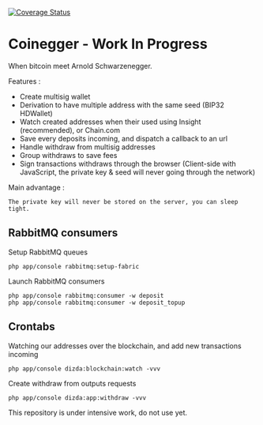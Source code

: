[![Coverage Status](https://img.shields.io/coveralls/dizda/coinegger.svg)](https://coveralls.io/r/dizda/coinegger)

Coinegger - Work In Progress
========================

When bitcoin meet Arnold Schwarzenegger.

Features :

- Create multisig wallet
- Derivation to have multiple address with the same seed (BIP32 HDWallet)
- Watch created addresses when their used using Insight (recommended), or Chain.com
- Save every deposits incoming, and dispatch a callback to an url
- Handle withdraw from multisig addresses
- Group withdraws to save fees
- Sign transactions withdraws through the browser (Client-side with JavaScript, the private key & seed will never going through the network)

Main advantage :

    The private key will never be stored on the server, you can sleep tight.

## RabbitMQ consumers

Setup RabbitMQ queues

    php app/console rabbitmq:setup-fabric

Launch RabbitMQ consumers

    php app/console rabbitmq:consumer -w deposit
    php app/console rabbitmq:consumer -w deposit_topup


## Crontabs

Watching our addresses over the blockchain, and add new transactions incoming

    php app/console dizda:blockchain:watch -vvv

Create withdraw from outputs requests

    php app/console dizda:app:withdraw -vvv


This repository is under intensive work, do not use yet.